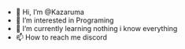 - 👋 Hi, I’m @Kazaruma
- 👀 I’m interested in Programing
- 🌱 I’m currently learning nothing i know everything
- 📫 How to reach me discord


